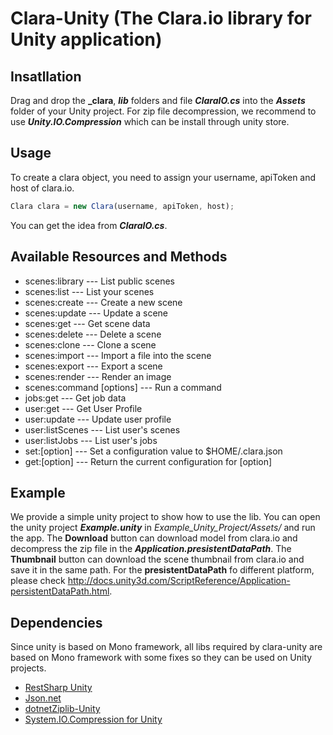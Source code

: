 # Clara-Unity (The Clara.io library for Unity application)
 
## Insatllation
 Drag and drop the **_clara**, **_lib_** folders and file **_ClaraIO.cs_** into the **_Assets_** folder of your Unity project.
 For zip file decompression, we recommend to use **_Unity.IO.Compression_** which can be install through unity store.
 
 
## Usage
 To create a clara object, you need to assign your username, apiToken and host of clara.io.
 ```Javascript
 Clara clara = new Clara(username, apiToken, host);
```
You can get the idea from **_ClaraIO.cs_**. 
 
## Available Resources and Methods
* scenes:library --- List public scenes
* scenes:list --- List your scenes
* scenes:create --- Create a new scene
* scenes:update --- Update a scene
* scenes:get --- Get scene data
* scenes:delete --- Delete a scene
* scenes:clone --- Clone a scene
* scenes:import --- Import a file into the scene
* scenes:export --- Export a scene
* scenes:render --- Render an image
* scenes:command [options] --- Run a command
* jobs:get --- Get job data
* user:get --- Get User Profile
* user:update --- Update user profile
* user:listScenes --- List user's scenes
* user:listJobs --- List user's jobs
* set:[option] --- Set a configuration value to $HOME/.clara.json
* get:[option] --- Return the current configuration for [option]
 
## Example
 We provide a simple unity project to show how to use the lib. 
 You can open the unity project **_Example.unity_** in _Example_Unity_Project/Assets/_ and run the app. 
 The **Download** button can download model from clara.io and decompress the zip file in the **_Application.presistentDataPath_**.
 The **Thumbnail** button can download the scene thumbnail from clara.io and save it in the same path.
 For the **presistentDataPath** fo different platform, please check http://docs.unity3d.com/ScriptReference/Application-persistentDataPath.html. 

## Dependencies
 Since unity is based on Mono framework, all libs required by clara-unity are based on Mono framework with some fixes so they can be used on Unity projects.
 *  [RestSharp Unity](https://github.com/Cratesmith/RestSharp-for-unity3d)
 *  [Json.net](http://www.newtonsoft.com/json)
 *  [dotnetZiplib-Unity](https://github.com/r2d2rigo/dotnetzip-for-unity)
 *  [System.IO.Compression for Unity](https://www.assetstore.unity3d.com/en/#!/content/31902)
 
